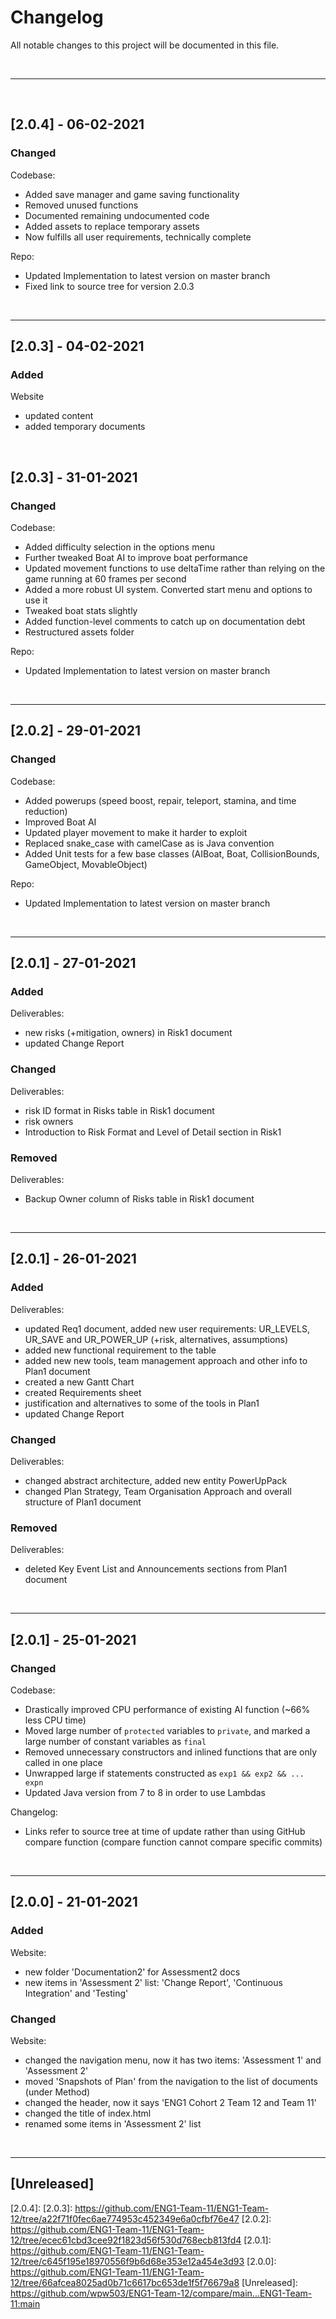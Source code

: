 # Changelog
All notable changes to this project will be documented in this file.

<br><hr>

</br></hr>

## [2.0.4] - 06-02-2021
### Changed
Codebase:
- Added save manager and game saving functionality
- Removed unused functions
- Documented remaining undocumented code
- Added assets to replace temporary assets
- Now fulfills all user requirements, technically complete

Repo:
- Updated Implementation to latest version on master branch
- Fixed link to source tree for version 2.0.3

<br><hr>

## [2.0.3] - 04-02-2021
### Added
Website
- updated content
- added temporary documents

</br></hr>

## [2.0.3] - 31-01-2021
### Changed
Codebase:
- Added difficulty selection in the options menu
- Further tweaked Boat AI to improve boat performance
- Updated movement functions to use deltaTime rather than relying on the game running at 60 frames per second
- Added a more robust UI system.  Converted start menu and options to use it
- Tweaked boat stats slightly
- Added function-level comments to catch up on documentation debt
- Restructured assets folder

Repo:
- Updated Implementation to latest version on master branch

<br><hr>

## [2.0.2] - 29-01-2021
### Changed
Codebase:
- Added powerups (speed boost, repair, teleport, stamina, and time reduction)
- Improved Boat AI
- Updated player movement to make it harder to exploit
- Replaced snake_case with camelCase as is Java convention
- Added Unit tests for a few base classes (AIBoat, Boat, CollisionBounds, GameObject, MovableObject)

Repo:
- Updated Implementation to latest version on master branch

<br><hr>

## [2.0.1] - 27-01-2021
### Added
Deliverables:
- new risks (+mitigation, owners) in Risk1 document
- updated Change Report

### Changed
Deliverables:
- risk ID format in Risks table in Risk1 document
- risk owners
- Introduction to Risk Format and Level of Detail section in Risk1

### Removed
Deliverables:
- Backup Owner column of Risks table in Risk1 document

<br><hr>

## [2.0.1] - 26-01-2021
### Added
Deliverables:
- updated Req1 document, added new user requirements: UR_LEVELS, UR_SAVE and UR_POWER_UP (+risk, alternatives, assumptions)
- added new functional requirement to the table
- added new new tools, team management approach and other info to Plan1 document
- created a new Gantt Chart
- created Requirements sheet
- justification and alternatives to some of the tools in Plan1
- updated Change Report

### Changed
Deliverables:
- changed abstract architecture, added new entity PowerUpPack
- changed Plan Strategy, Team Organisation Approach and overall structure of Plan1 document

### Removed
Deliverables:
- deleted Key Event List and Announcements sections from Plan1 document

<br><hr>

## [2.0.1] - 25-01-2021
### Changed
Codebase:
- Drastically improved CPU performance of existing AI function (~66% less CPU time)
- Moved large number of `protected` variables to `private`, and marked a large number of constant variables as `final`
- Removed unnecessary constructors and inlined functions that are only called in one place
- Unwrapped large if statements constructed as `exp1 && exp2 && ... expn`
- Updated Java version from 7 to 8 in order to use Lambdas

Changelog:
- Links refer to source tree at time of update rather than using GitHub compare function (compare function cannot compare specific commits)

<br><hr>

## [2.0.0] - 21-01-2021
### Added

Website:
- new folder 'Documentation2' for Assessment2 docs
- new items in 'Assessment 2' list: 'Change Report', 'Continuous Integration' and 'Testing'

### Changed

Website:
- changed the navigation menu, now it has two items: 'Assessment 1' and 'Assessment 2'
- moved 'Snapshots of Plan' from the navigation to the list of documents (under Method)
- changed the header, now it says 'ENG1 Cohort 2 Team 12 and Team 11'
- changed the title of index.html
- renamed some items in 'Assessment 2' list

<br><hr>
## [Unreleased]

<!-- Commit source tree links -->
[2.0.4]: 
[2.0.3]: https://github.com/ENG1-Team-11/ENG1-Team-12/tree/a22f71f0fec6ae774953c452349e6a0cfbf76e47
[2.0.2]: https://github.com/ENG1-Team-11/ENG1-Team-12/tree/ecec61cbd3cee92f1823d56f530d768ecb813fd4
[2.0.1]: https://github.com/ENG1-Team-11/ENG1-Team-12/tree/c645f195e18970556f9b6d68e353e12a454e3d93
[2.0.0]: https://github.com/ENG1-Team-11/ENG1-Team-12/tree/66afcea8025ad0b71c6617bc653de1f5f76679a8
[Unreleased]: https://github.com/wpw503/ENG1-Team-12/compare/main...ENG1-Team-11:main

